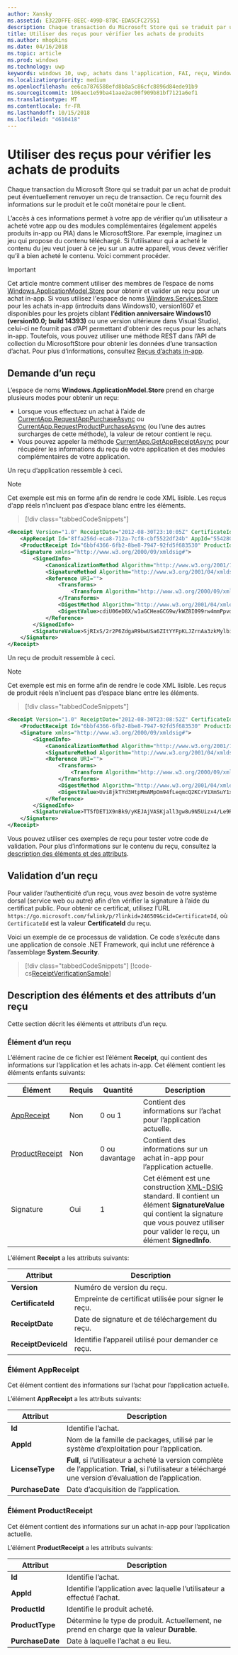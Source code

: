 ```yaml
---
author: Xansky
ms.assetid: E322DFFE-8EEC-499D-87BC-EDA5CFC27551
description: Chaque transaction du Microsoft Store qui se traduit par un achat de produit peut éventuellement renvoyer un reçu de transaction.
title: Utiliser des reçus pour vérifier les achats de produits
ms.author: mhopkins
ms.date: 04/16/2018
ms.topic: article
ms.prod: windows
ms.technology: uwp
keywords: windows 10, uwp, achats dans l'application, FAI, reçu, Windows.ApplicationModel.Store
ms.localizationpriority: medium
ms.openlocfilehash: ee6ca7876588efd8b8a5c86cfc8896d84ede91b9
ms.sourcegitcommit: 106aec1e59ba41aae2ac00f909b81bf7121a6ef1
ms.translationtype: MT
ms.contentlocale: fr-FR
ms.lasthandoff: 10/15/2018
ms.locfileid: "4610418"
---
```

# <a name="use-receipts-to-verify-product-purchases"></a>Utiliser des reçus pour vérifier les achats de produits

Chaque transaction du Microsoft Store qui se traduit par un achat de produit peut éventuellement renvoyer un reçu de transaction. Ce reçu fournit des informations sur le produit et le coût monétaire pour le client.

L’accès à ces informations permet à votre app de vérifier qu’un utilisateur a acheté votre app ou des modules complémentaires (également appelés produits in-app ou PIA) dans le MicrosoftStore. Par exemple, imaginez un jeu qui propose du contenu téléchargé. Si l’utilisateur qui a acheté le contenu du jeu veut jouer à ce jeu sur un autre appareil, vous devez vérifier qu’il a bien acheté le contenu. Voici comment procéder.

> [!IMPORTANT]
> Cet article montre comment utiliser des membres de l’espace de noms [Windows.ApplicationModel.Store](https://docs.microsoft.com/uwp/api/Windows.ApplicationModel.Store) pour obtenir et valider un reçu pour un achat in-app. Si vous utilisez l'espace de noms [Windows.Services.Store](https://docs.microsoft.com/uwp/api/Windows.Services.Store) pour les achats in-app (introduits dans Windows10, version1607 et disponibles pour les projets ciblant **l’édition anniversaire Windows10 (version10.0; build 14393)** ou une version ultérieure dans Visual Studio), celui-ci ne fournit pas d’API permettant d'obtenir des reçus pour les achats in-app. Toutefois, vous pouvez utiliser une méthode REST dans l’API de collection du MicrosoftStore pour obtenir les données d’une transaction d’achat. Pour plus d’informations, consultez [Reçus d’achats in-app](in-app-purchases-and-trials.md#receipts).

## <a name="requesting-a-receipt"></a>Demande d’un reçu


L’espace de noms **Windows.ApplicationModel.Store** prend en charge plusieurs modes pour obtenir un reçu:

* Lorsque vous effectuez un achat à l’aide de [CurrentApp.RequestAppPurchaseAsync](https://docs.microsoft.com/uwp/api/windows.applicationmodel.store.currentapp.requestapppurchaseasync) ou [CurrentApp.RequestProductPurchaseAsync](https://docs.microsoft.com/uwp/api/windows.applicationmodel.store.currentapp.requestproductpurchaseasync) (ou l’une des autres surcharges de cette méthode), la valeur de retour contient le reçu.
* Vous pouvez appeler la méthode [CurrentApp.GetAppReceiptAsync](https://docs.microsoft.com/uwp/api/windows.applicationmodel.store.currentapp.getappreceiptasync) pour récupérer les informations du reçu de votre application et des modules complémentaires de votre application.

Un reçu d’application ressemble à ceci.

> [!NOTE]
> Cet exemple est mis en forme afin de rendre le code XML lisible. Les reçus d'app réels n’incluent pas d’espace blanc entre les éléments.

> [!div class="tabbedCodeSnippets"]
```xml
<Receipt Version="1.0" ReceiptDate="2012-08-30T23:10:05Z" CertificateId="b809e47cd0110a4db043b3f73e83acd917fe1336" ReceiptDeviceId="4e362949-acc3-fe3a-e71b-89893eb4f528">
    <AppReceipt Id="8ffa256d-eca8-712a-7cf8-cbf5522df24b" AppId="55428GreenlakeApps.CurrentAppSimulatorEventTest_z7q3q7z11crfr" PurchaseDate="2012-06-04T23:07:24Z" LicenseType="Full" />
    <ProductReceipt Id="6bbf4366-6fb2-8be8-7947-92fd5f683530" ProductId="Product1" PurchaseDate="2012-08-30T23:08:52Z" ExpirationDate="2012-09-02T23:08:49Z" ProductType="Durable" AppId="55428GreenlakeApps.CurrentAppSimulatorEventTest_z7q3q7z11crfr" />
    <Signature xmlns="http://www.w3.org/2000/09/xmldsig#">
        <SignedInfo>
            <CanonicalizationMethod Algorithm="http://www.w3.org/2001/10/xml-exc-c14n#" />
            <SignatureMethod Algorithm="http://www.w3.org/2001/04/xmldsig-more#rsa-sha256" />
            <Reference URI="">
                <Transforms>
                    <Transform Algorithm="http://www.w3.org/2000/09/xmldsig#enveloped-signature" />
                </Transforms>
                <DigestMethod Algorithm="http://www.w3.org/2001/04/xmlenc#sha256" />
                <DigestValue>cdiU06eD8X/w1aGCHeaGCG9w/kWZ8I099rw4mmPpvdU=</DigestValue>
            </Reference>
        </SignedInfo>
        <SignatureValue>SjRIxS/2r2P6ZdgaR9bwUSa6ZItYYFpKLJZrnAa3zkMylbiWjh9oZGGng2p6/gtBHC2dSTZlLbqnysJjl7mQp/A3wKaIkzjyRXv3kxoVaSV0pkqiPt04cIfFTP0JZkE5QD/vYxiWjeyGp1dThEM2RV811sRWvmEs/hHhVxb32e8xCLtpALYx3a9lW51zRJJN0eNdPAvNoiCJlnogAoTToUQLHs72I1dECnSbeNPXiG7klpy5boKKMCZfnVXXkneWvVFtAA1h2sB7ll40LEHO4oYN6VzD+uKd76QOgGmsu9iGVyRvvmMtahvtL1/pxoxsTRedhKq6zrzCfT8qfh3C1w==</SignatureValue>
    </Signature>
</Receipt>
```

Un reçu de produit ressemble à ceci.

> [!NOTE]
> Cet exemple est mis en forme afin de rendre le code XML lisible. Les reçus de produit réels n’incluent pas d’espace blanc entre les éléments.

> [!div class="tabbedCodeSnippets"]
```xml
<Receipt Version="1.0" ReceiptDate="2012-08-30T23:08:52Z" CertificateId="b809e47cd0110a4db043b3f73e83acd917fe1336" ReceiptDeviceId="4e362949-acc3-fe3a-e71b-89893eb4f528">
    <ProductReceipt Id="6bbf4366-6fb2-8be8-7947-92fd5f683530" ProductId="Product1" PurchaseDate="2012-08-30T23:08:52Z" ExpirationDate="2012-09-02T23:08:49Z" ProductType="Durable" AppId="55428GreenlakeApps.CurrentAppSimulatorEventTest_z7q3q7z11crfr" />
    <Signature xmlns="http://www.w3.org/2000/09/xmldsig#">
        <SignedInfo>
            <CanonicalizationMethod Algorithm="http://www.w3.org/2001/10/xml-exc-c14n#" />
            <SignatureMethod Algorithm="http://www.w3.org/2001/04/xmldsig-more#rsa-sha256" />
            <Reference URI="">
                <Transforms>
                    <Transform Algorithm="http://www.w3.org/2000/09/xmldsig#enveloped-signature" />
                </Transforms>
                <DigestMethod Algorithm="http://www.w3.org/2001/04/xmlenc#sha256" />
                <DigestValue>Uvi8jkTYd3HtpMmAMpOm94fLeqmcQ2KCrV1XmSuY1xI=</DigestValue>
            </Reference>
        </SignedInfo>
        <SignatureValue>TT5fDET1X9nBk9/yKEJAjVASKjall3gw8u9N5Uizx4/Le9RtJtv+E9XSMjrOXK/TDicidIPLBjTbcZylYZdGPkMvAIc3/1mdLMZYJc+EXG9IsE9L74LmJ0OqGH5WjGK/UexAXxVBWDtBbDI2JLOaBevYsyy+4hLOcTXDSUA4tXwPa2Bi+BRoUTdYE2mFW7ytOJNEs3jTiHrCK6JRvTyU9lGkNDMNx9loIr+mRks+BSf70KxPtE9XCpCvXyWa/Q1JaIyZI7llCH45Dn4SKFn6L/JBw8G8xSTrZ3sBYBKOnUDbSCfc8ucQX97EyivSPURvTyImmjpsXDm2LBaEgAMADg==</SignatureValue>
    </Signature>
</Receipt>
```

Vous pouvez utiliser ces exemples de reçu pour tester votre code de validation. Pour plus d’informations sur le contenu du reçu, consultez la [description des éléments et des attributs](#receipt-descriptions).

## <a name="validating-a-receipt"></a>Validation d’un reçu

Pour valider l’authenticité d’un reçu, vous avez besoin de votre système dorsal (service web ou autre) afin d’en vérifier la signature à l’aide du certificat public. Pour obtenir ce certificat, utilisez l’URL ```https://go.microsoft.com/fwlink/p/?linkid=246509&cid=CertificateId```, où ```CertificateId``` est la valeur **CertificateId** du reçu.

Voici un exemple de ce processus de validation. Ce code s’exécute dans une application de console .NET Framework, qui inclut une référence à l’assemblage **System.Security**.

> [!div class="tabbedCodeSnippets"]
[!code-cs[ReceiptVerificationSample](./code/ReceiptVerificationSample/cs/Program.cs#ReceiptVerificationSample)]

<span id="receipt-descriptions" />

## <a name="element-and-attribute-descriptions-for-a-receipt"></a>Description des éléments et des attributs d’un reçu

Cette section décrit les éléments et attributs d’un reçu.

### <a name="receipt-element"></a>Élément d’un reçu

L’élément racine de ce fichier est l’élément **Receipt**, qui contient des informations sur l’application et les achats in-app. Cet élément contient les éléments enfants suivants:

|  Élément  |  Requis  |  Quantité  |  Description   |
|-------------|------------|--------|--------|
|  [AppReceipt](#appreceipt)  |    Non        |  0 ou 1  |  Contient des informations sur l’achat pour l’application actuelle.            |
|  [ProductReceipt](#productreceipt)  |     Non       |  0 ou davantage    |   Contient des informations sur un achat in-app pour l’application actuelle.     |
|  Signature  |      Oui      |  1   |   Cet élément est une construction [XML-DSIG](http://go.microsoft.com/fwlink/p/?linkid=251093) standard. Il contient un élément **SignatureValue** qui contient la signature que vous pouvez utiliser pour valider le reçu, un élément **SignedInfo**.      |

L’élément **Receipt** a les attributs suivants:

|  Attribut  |  Description   |
|-------------|-------------------|
|  **Version**  |    Numéro de version du reçu.            |
|  **CertificateId**  |     Empreinte de certificat utilisée pour signer le reçu.          |
|  **ReceiptDate**  |    Date de signature et de téléchargement du reçu.           |  
|  **ReceiptDeviceId**  |   Identifie l’appareil utilisé pour demander ce reçu.         |  |

<span id="appreceipt" />

### <a name="appreceipt-element"></a>Élément AppReceipt

Cet élément contient des informations sur l’achat pour l’application actuelle.

L’élément **AppReceipt** a les attributs suivants:

|  Attribut  |  Description   |
|-------------|-------------------|
|  **Id**  |    Identifie l’achat.           |
|  **AppId**  |     Nom de la famille de packages, utilisé par le système d’exploitation pour l’application.           |
|  **LicenseType**  |    **Full**, si l’utilisateur a acheté la version complète de l’application. **Trial**, si l’utilisateur a téléchargé une version d’évaluation de l’application.           |  
|  **PurchaseDate**  |    Date d’acquisition de l’application.          |  |

<span id="productreceipt" />

### <a name="productreceipt-element"></a>Élément ProductReceipt

Cet élément contient des informations sur un achat in-app pour l’application actuelle.

L’élément **ProductReceipt** a les attributs suivants:

|  Attribut  |  Description   |
|-------------|-------------------|
|  **Id**  |    Identifie l’achat.           |
|  **AppId**  |     Identifie l’application avec laquelle l’utilisateur a effectué l’achat.           |
|  **ProductId**  |     Identifie le produit acheté.           |
|  **ProductType**  |    Détermine le type de produit. Actuellement, ne prend en charge que la valeur **Durable**.          |  
|  **PurchaseDate**  |    Date à laquelle l’achat a eu lieu.          |  |

 

 

